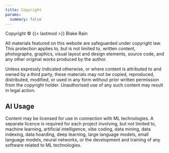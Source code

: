 ```yaml
---
title: Copyright
params:
  summary: false
---
```


Copyright © {{< lastmod >}} Blake Rain

All materials featured on this website are safeguarded under copyright law. This protection applies
to, but is not limited to, written content, photographs, graphics, visual layout and design
elements, source code, and any other original works produced by the author.

Unless expressly indicated otherwise, or where content is attributed to and owned by a third party,
these materials may not be copied, reproduced, distributed, modified, or used in any form without
prior written permission from the copyright holder. Unauthorised use of any such content may result
in legal action.

## AI Usage

Content may be licensed for use in connection with ML technologies. A separate licence is required
for each project involving, but not limited to, machine learning, artificial intelligence, vibe
coding, data mining, data indexing, data hoarding, deep learning, large language models, small
language models, neural networks, or the development and training of any software related to ML
technologies.
